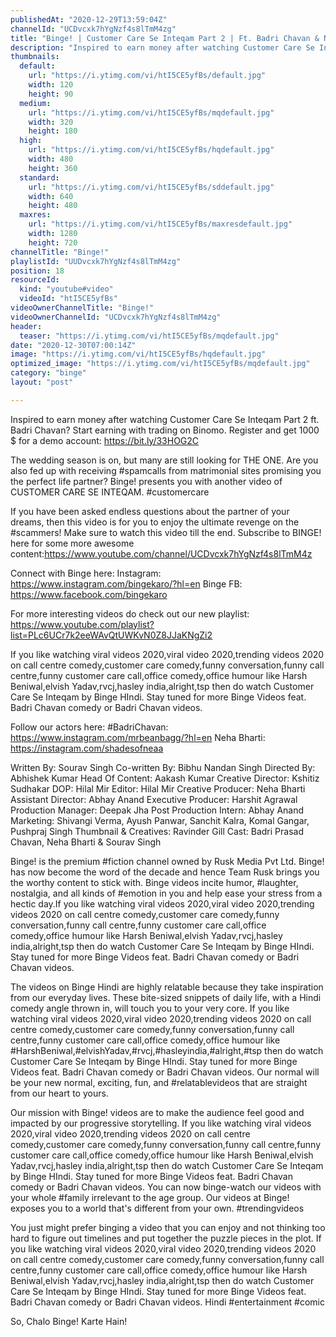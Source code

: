 ```yaml
---
publishedAt: "2020-12-29T13:59:04Z"
channelId: "UCDvcxk7hYgNzf4s8lTmM4zg"
title: "Binge! | Customer Care Se Inteqam Part 2 | Ft. Badri Chavan & Neha Bharti | Shaadi Special"
description: "Inspired to earn money after watching Customer Care Se Inteqam Part 2 ft. Badri Chavan? Start earning with trading on Binomo. Register and get 1000 $ for a demo account: https://bit.ly/33HOG2C\n\nThe wedding season is on, but many are still looking for THE ONE. Are you also fed up with receiving #spamcalls from matrimonial sites promising you the perfect life partner? Binge! presents you with another video of CUSTOMER CARE SE INTEQAM. #customercare\n\nIf you have been asked endless questions about the partner of your dreams, then this video is for you to enjoy the ultimate revenge on the #scammers! Make sure to watch this video till the end. Subscribe to BINGE! here for some more awesome content:https://www.youtube.com/channel/UCDvcxk7hYgNzf4s8lTmM4z\n\nConnect with Binge here:\nInstagram: https://www.instagram.com/bingekaro/?hl=en\nBinge FB: https://www.facebook.com/bingekaro\n\nFor more interesting videos do check out our new playlist: https://www.youtube.com/playlist?list=PLc6UCr7k2eeWAvQtUWKvN0Z8JJaKNgZi2\n\nIf you like watching viral videos 2020,viral video 2020,trending videos 2020 on call centre comedy,customer care comedy,funny conversation,funny call centre,funny customer care call,office comedy,office humour like Harsh Beniwal,elvish Yadav,rvcj,hasley india,alright,tsp then do watch Customer Care Se Inteqam by Binge HIndi. Stay tuned for more Binge Videos feat. Badri Chavan comedy or Badri Chavan videos.\n\nFollow our actors here:\n#BadriChavan: https://www.instagram.com/mrbeanbagg/?hl=en\nNeha Bharti: https://instagram.com/shadesofneaa\n\nWritten By: Sourav Singh\nCo-written By: Bibhu Nandan Singh\nDirected By: Abhishek Kumar\nHead Of Content: Aakash Kumar\nCreative Director: Kshitiz Sudhakar\nDOP: Hilal Mir\nEditor: Hilal Mir\nCreative Producer: Neha Bharti\nAssistant Director: Abhay Anand\nExecutive Producer: Harshit Agrawal\nProduction Manager: Deepak Jha\nPost Production Intern: Abhay Anand\nMarketing: Shivangi Verma, Ayush Panwar, Sanchit Kalra, Komal Gangar, Pushpraj Singh\nThumbnail & Creatives: Ravinder Gill\nCast: Badri Prasad Chavan, Neha Bharti & Sourav Singh\n\nBinge! is the premium #fiction channel owned by Rusk Media Pvt Ltd. Binge! has now become the word of the decade and hence Team Rusk brings you the worthy content to stick with. Binge videos incite humor, #laughter, nostalgia, and all kinds of #emotion in you and help ease your stress from a hectic day.If you like watching viral videos 2020,viral video 2020,trending videos 2020 on call centre comedy,customer care comedy,funny conversation,funny call centre,funny customer care call,office comedy,office humour like Harsh Beniwal,elvish Yadav,rvcj,hasley india,alright,tsp then do watch Customer Care Se Inteqam by Binge HIndi. Stay tuned for more Binge Videos feat. Badri Chavan comedy or Badri Chavan videos.\n\nThe videos on Binge Hindi are highly relatable because they take inspiration from our everyday lives. These bite-sized snippets of daily life, with a Hindi comedy angle thrown in, will touch you to your very core. If you like watching viral videos 2020,viral video 2020,trending videos 2020 on call centre comedy,customer care comedy,funny conversation,funny call centre,funny customer care call,office comedy,office humour like #HarshBeniwal,#elvishYadav,#rvcj,#hasleyindia,#alright,#tsp then do watch Customer Care Se Inteqam by Binge HIndi. Stay tuned for more Binge Videos feat. Badri Chavan comedy or Badri Chavan videos. Our normal will be your new normal, exciting, fun, and #relatablevideos that are straight from our heart to yours. \n\nOur mission with Binge! videos are to make the audience feel good and impacted by our progressive storytelling. If you like watching viral videos 2020,viral video 2020,trending videos 2020 on call centre comedy,customer care comedy,funny conversation,funny call centre,funny customer care call,office comedy,office humour like Harsh Beniwal,elvish Yadav,rvcj,hasley india,alright,tsp then do watch Customer Care Se Inteqam by Binge HIndi. Stay tuned for more Binge Videos feat. Badri Chavan comedy or Badri Chavan videos. You can now binge-watch our videos with your whole #family irrelevant to the age group. Our videos at Binge! exposes you to a world that's different from your own. #trendingvideos\n\nYou just might prefer binging a video that you can enjoy and not thinking too hard to figure out timelines and put together the puzzle pieces in the plot. If you like watching viral videos 2020,viral video 2020,trending videos 2020 on call centre comedy,customer care comedy,funny conversation,funny call centre,funny customer care call,office comedy,office humour like Harsh Beniwal,elvish Yadav,rvcj,hasley india,alright,tsp then do watch Customer Care Se Inteqam by Binge HIndi. Stay tuned for more Binge Videos feat. Badri Chavan comedy or Badri Chavan videos. Hindi #entertainment #comic  \n\nSo, Chalo Binge! Karte Hain!"
thumbnails:
  default:
    url: "https://i.ytimg.com/vi/htI5CE5yfBs/default.jpg"
    width: 120
    height: 90
  medium:
    url: "https://i.ytimg.com/vi/htI5CE5yfBs/mqdefault.jpg"
    width: 320
    height: 180
  high:
    url: "https://i.ytimg.com/vi/htI5CE5yfBs/hqdefault.jpg"
    width: 480
    height: 360
  standard:
    url: "https://i.ytimg.com/vi/htI5CE5yfBs/sddefault.jpg"
    width: 640
    height: 480
  maxres:
    url: "https://i.ytimg.com/vi/htI5CE5yfBs/maxresdefault.jpg"
    width: 1280
    height: 720
channelTitle: "Binge!"
playlistId: "UUDvcxk7hYgNzf4s8lTmM4zg"
position: 18
resourceId:
  kind: "youtube#video"
  videoId: "htI5CE5yfBs"
videoOwnerChannelTitle: "Binge!"
videoOwnerChannelId: "UCDvcxk7hYgNzf4s8lTmM4zg"
header:
  teaser: "https://i.ytimg.com/vi/htI5CE5yfBs/mqdefault.jpg"
date: "2020-12-30T07:00:14Z"
image: "https://i.ytimg.com/vi/htI5CE5yfBs/hqdefault.jpg"
optimized_image: "https://i.ytimg.com/vi/htI5CE5yfBs/mqdefault.jpg"
category: "binge"
layout: "post"

---
```

Inspired to earn money after watching Customer Care Se Inteqam Part 2 ft. Badri Chavan? Start earning with trading on Binomo. Register and get 1000 $ for a demo account: https://bit.ly/33HOG2C

The wedding season is on, but many are still looking for THE ONE. Are you also fed up with receiving #spamcalls from matrimonial sites promising you the perfect life partner? Binge! presents you with another video of CUSTOMER CARE SE INTEQAM. #customercare

If you have been asked endless questions about the partner of your dreams, then this video is for you to enjoy the ultimate revenge on the #scammers! Make sure to watch this video till the end. Subscribe to BINGE! here for some more awesome content:https://www.youtube.com/channel/UCDvcxk7hYgNzf4s8lTmM4z

Connect with Binge here:
Instagram: https://www.instagram.com/bingekaro/?hl=en
Binge FB: https://www.facebook.com/bingekaro

For more interesting videos do check out our new playlist: https://www.youtube.com/playlist?list=PLc6UCr7k2eeWAvQtUWKvN0Z8JJaKNgZi2

If you like watching viral videos 2020,viral video 2020,trending videos 2020 on call centre comedy,customer care comedy,funny conversation,funny call centre,funny customer care call,office comedy,office humour like Harsh Beniwal,elvish Yadav,rvcj,hasley india,alright,tsp then do watch Customer Care Se Inteqam by Binge HIndi. Stay tuned for more Binge Videos feat. Badri Chavan comedy or Badri Chavan videos.

Follow our actors here:
#BadriChavan: https://www.instagram.com/mrbeanbagg/?hl=en
Neha Bharti: https://instagram.com/shadesofneaa

Written By: Sourav Singh
Co-written By: Bibhu Nandan Singh
Directed By: Abhishek Kumar
Head Of Content: Aakash Kumar
Creative Director: Kshitiz Sudhakar
DOP: Hilal Mir
Editor: Hilal Mir
Creative Producer: Neha Bharti
Assistant Director: Abhay Anand
Executive Producer: Harshit Agrawal
Production Manager: Deepak Jha
Post Production Intern: Abhay Anand
Marketing: Shivangi Verma, Ayush Panwar, Sanchit Kalra, Komal Gangar, Pushpraj Singh
Thumbnail & Creatives: Ravinder Gill
Cast: Badri Prasad Chavan, Neha Bharti & Sourav Singh

Binge! is the premium #fiction channel owned by Rusk Media Pvt Ltd. Binge! has now become the word of the decade and hence Team Rusk brings you the worthy content to stick with. Binge videos incite humor, #laughter, nostalgia, and all kinds of #emotion in you and help ease your stress from a hectic day.If you like watching viral videos 2020,viral video 2020,trending videos 2020 on call centre comedy,customer care comedy,funny conversation,funny call centre,funny customer care call,office comedy,office humour like Harsh Beniwal,elvish Yadav,rvcj,hasley india,alright,tsp then do watch Customer Care Se Inteqam by Binge HIndi. Stay tuned for more Binge Videos feat. Badri Chavan comedy or Badri Chavan videos.

The videos on Binge Hindi are highly relatable because they take inspiration from our everyday lives. These bite-sized snippets of daily life, with a Hindi comedy angle thrown in, will touch you to your very core. If you like watching viral videos 2020,viral video 2020,trending videos 2020 on call centre comedy,customer care comedy,funny conversation,funny call centre,funny customer care call,office comedy,office humour like #HarshBeniwal,#elvishYadav,#rvcj,#hasleyindia,#alright,#tsp then do watch Customer Care Se Inteqam by Binge HIndi. Stay tuned for more Binge Videos feat. Badri Chavan comedy or Badri Chavan videos. Our normal will be your new normal, exciting, fun, and #relatablevideos that are straight from our heart to yours. 

Our mission with Binge! videos are to make the audience feel good and impacted by our progressive storytelling. If you like watching viral videos 2020,viral video 2020,trending videos 2020 on call centre comedy,customer care comedy,funny conversation,funny call centre,funny customer care call,office comedy,office humour like Harsh Beniwal,elvish Yadav,rvcj,hasley india,alright,tsp then do watch Customer Care Se Inteqam by Binge HIndi. Stay tuned for more Binge Videos feat. Badri Chavan comedy or Badri Chavan videos. You can now binge-watch our videos with your whole #family irrelevant to the age group. Our videos at Binge! exposes you to a world that's different from your own. #trendingvideos

You just might prefer binging a video that you can enjoy and not thinking too hard to figure out timelines and put together the puzzle pieces in the plot. If you like watching viral videos 2020,viral video 2020,trending videos 2020 on call centre comedy,customer care comedy,funny conversation,funny call centre,funny customer care call,office comedy,office humour like Harsh Beniwal,elvish Yadav,rvcj,hasley india,alright,tsp then do watch Customer Care Se Inteqam by Binge HIndi. Stay tuned for more Binge Videos feat. Badri Chavan comedy or Badri Chavan videos. Hindi #entertainment #comic  

So, Chalo Binge! Karte Hain!